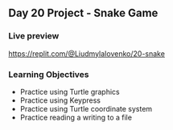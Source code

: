 ## Day 20 Project - Snake Game

### Live preview
https://replit.com/@LiudmylaIovenko/20-snake

### Learning Objectives
* Practice using Turtle graphics
* Practice using Keypress
* Practice using Turtle coordinate system
* Practice reading a writing to a file